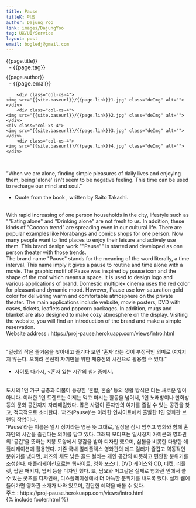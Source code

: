 ```yaml
---
title: Pause
titleK: 퍼즈
author: Dajung Yoo
link: images/DajungYoo
tag: UX/UI/Service
layout: post
email: bogledj@gmail.com
---	
```


<div class="container">

<div class="deDep">
{{page.title}}<br>
<p style="font-size:15px; margin:0px; padding:0px 0px 0px 8px; margin:0px 0px 8px 0px;">- {{page.tag}}</p>
{{page.author}}<br>
<p style="font-size:15px; margin:0px; padding:0px 0px 0px 8px;">- {{page.email}}</p>
</div>


<div class="row" class="imgcolor">
	
		<div class="col-xs-4">
	<img src="{{site.baseurl}}/{{page.link}}1.jpg" class="deImg" alt=""></div>
		<div class="col-xs-4">
	<img src="{{site.baseurl}}/{{page.link}}2.jpg" class="deImg" alt=""></div>
	<div class="col-xs-4">
	<img src="{{site.baseurl}}/{{page.link}}3.jpg" class="deImg" alt=""></div>
		<div class="col-xs-4">
	<img src="{{site.baseurl}}/{{page.link}}4.jpg" class="deImg" alt=""></div>
	
</div>
<br>

<div class="det lato">


"When we are alone, finding simple pleasures of daily lives and enjoying them, being 'alone' isn't seem to be negative feeling. This time can be used to recharge our mind and soul."
- Quote from the book <Alone Time>, written by Saito Takashi.
<br>
With rapid increasing of one person households in the city, lifestyle such as ""Eating alone" and "Drinking alone" are not fresh to us. In addition, these kinds of "Cocoon trend" are spreading even in our cultural life. There are popular examples like Norabangs and comics shops for one person. Now many people want to find places to enjoy their leisure and actively use them. This brand design work ""Pause"" is started and developed as one person theater with those trends.
<br>
The brand name "Pause" stands for the meaning of the word literally, a time interval. This name imply it gives a pause to routine and time alone with a movie. The graphic motif of Pause was inspired by pause icon and the shape of the roof which means a space. It is used to design logo and various applications of brand. Domestic multiplex cinema uses the red color for pleasant and dynamic mood. However, Pause use low-saturation gold color for delivering warm and comfortable atmosphere on the private theater. The main applications include website, movie posters, DVD with cases, tickets, leaflets and popcorn packages. In addition, mugs and blanket are also designed to make cozy atmosphere on the display. Visiting the website, you will find an introduction of the brand and make a simple reservation.
<br>
Website address :  https://proj-pause.herokuapp.com/views/intro.html



</div>

<br>

<div class="noto">

"일상의 작은 즐거움을 찾아내고 즐기다 보면 '혼자'라는 것이 부정적인 의미로 여겨지지 않는다. 오히려 온전히 자기만을 위한 재충전의 시간으로 활용할 수 있다."
- 사이토 다카시, <혼자 있는 시간의 힘> 중에서.
<br>
도시의 1인 가구 급증과 더불어 등장한 ‘혼밥, 혼술’ 등의 생활 방식은 더는 새로운 일이 아니다. 이러한 1인 트렌드는 이제는 먹고 마시는 활동을 넘어서, 1인 노래방이나 만화방 등의 문화 공간까지 자리매김했다. 많은 사람이 혼자만의 여가를 즐길 수 있는 공간을 찾고, 적극적으로 소비한다. ‘퍼즈(Pause)’는 이러한 인사이트에서 출발한 1인 영화관 브랜딩 작업이다.
<br>
‘Pause’라는 이름은 일시 정지라는 영문 뜻 그대로, 일상을 잠시 멈추고 영화와 함께 혼자만의 시간을 즐긴다는 의미를 담고 있다. 그래픽 모티프는 일시정지 아이콘과 영화관의 '공간'을 뜻하는 지붕 모양에서 영감을 받아 디자인 했으며, 심볼을 비롯한 다양한 애플리케이션에 활용했다. 기존 국내 멀티플렉스 영화관의 레드 컬러가 즐겁고 역동적인 분위기를 냈다면, 퍼즈의 채도 낮은 골드 컬러는 개인 공간의 따뜻하고 편안한 분위기를 조성한다. 애플리케이션으로는 웹사이트, 영화 포스터, DVD 케이스와 CD, 티켓, 리플렛, 팝콘 패키지, 엽서 등을 디자인 했다. 또, 담요와 머그같은 실제로 영화관 안에서 쓸 수 있는 굿즈를 디자인해, 디스플레이상에서 더 아늑한 분위기를 내도록 했다. 실제 웹에 들어가면 영화관 소개가 나와 있으며, 간단한 예약을 해볼 수 있다.
<br>
주소 : https://proj-pause.herokuapp.com/views/intro.html


</div>
{% include footer.html %} 